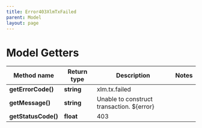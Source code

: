```yaml
---
title: Error403XlmTxFailed
parent: Model
layout: page
---
```


# Model Getters

Method name | Return type | Description | Notes
------------ | ------------- | ------------- | -------------
**getErrorCode()** | **string** | xlm.tx.failed |
**getMessage()** | **string** | Unable to construct transaction. ${error} |
**getStatusCode()** | **float** | 403 |

